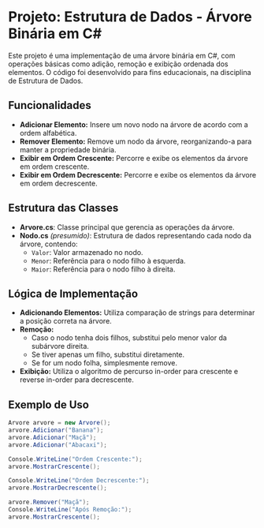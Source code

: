 # Projeto: Estrutura de Dados - Árvore Binária em C#

Este projeto é uma implementação de uma árvore binária em C#, com operações básicas como adição, remoção e exibição ordenada dos elementos. O código foi desenvolvido para fins educacionais, na disciplina de Estrutura de Dados.

## Funcionalidades
- **Adicionar Elemento:** Insere um novo nodo na árvore de acordo com a ordem alfabética.
- **Remover Elemento:** Remove um nodo da árvore, reorganizando-a para manter a propriedade binária.
- **Exibir em Ordem Crescente:** Percorre e exibe os elementos da árvore em ordem crescente.
- **Exibir em Ordem Decrescente:** Percorre e exibe os elementos da árvore em ordem decrescente.

## Estrutura das Classes
- **Arvore.cs**: Classe principal que gerencia as operações da árvore.
- **Nodo.cs** *(presumido)*: Estrutura de dados representando cada nodo da árvore, contendo:
  - `Valor`: Valor armazenado no nodo.
  - `Menor`: Referência para o nodo filho à esquerda.
  - `Maior`: Referência para o nodo filho à direita.

## Lógica de Implementação
- **Adicionando Elementos:** Utiliza comparação de strings para determinar a posição correta na árvore.
- **Remoção:**
  - Caso o nodo tenha dois filhos, substitui pelo menor valor da subárvore direita.
  - Se tiver apenas um filho, substitui diretamente.
  - Se for um nodo folha, simplesmente remove.
- **Exibição:** Utiliza o algoritmo de percurso in-order para crescente e reverse in-order para decrescente.

## Exemplo de Uso
```csharp
Arvore arvore = new Arvore();
arvore.Adicionar("Banana");
arvore.Adicionar("Maçã");
arvore.Adicionar("Abacaxi");

Console.WriteLine("Ordem Crescente:");
arvore.MostrarCrescente();

Console.WriteLine("Ordem Decrescente:");
arvore.MostrarDecrescente();

arvore.Remover("Maçã");
Console.WriteLine("Após Remoção:");
arvore.MostrarCrescente();
```
